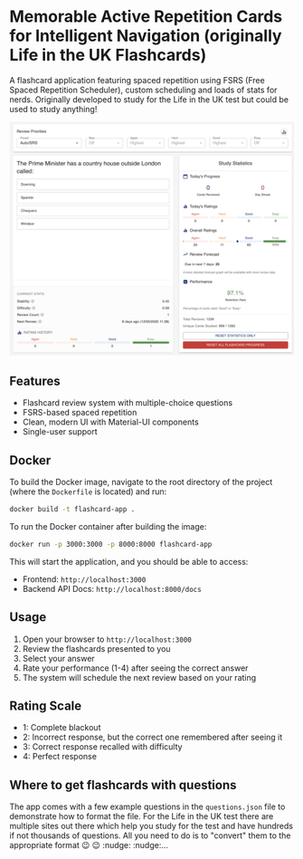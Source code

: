 # Memorable Active Repetition Cards for Intelligent Navigation (originally Life in the UK Flashcards)

A flashcard application featuring spaced repetition using FSRS (Free Spaced Repetition Scheduler), custom scheduling and loads of stats for nerds. Originally developed to study for the Life in the UK test but could be used to study anything!  

![Application Screenshot](app_screenshot.png "The Application In Action")

## Features

- Flashcard review system with multiple-choice questions
- FSRS-based spaced repetition
- Clean, modern UI with Material-UI components
- Single-user support

## Docker

To build the Docker image, navigate to the root directory of the project (where the `Dockerfile` is located) and run:

```bash
docker build -t flashcard-app .
```

To run the Docker container after building the image:

```bash
docker run -p 3000:3000 -p 8000:8000 flashcard-app
```

This will start the application, and you should be able to access:
- Frontend: `http://localhost:3000`
- Backend API Docs: `http://localhost:8000/docs`

## Usage

1. Open your browser to `http://localhost:3000`
2. Review the flashcards presented to you
3. Select your answer
4. Rate your performance (1-4) after seeing the correct answer
5. The system will schedule the next review based on your rating

## Rating Scale

- 1: Complete blackout
- 2: Incorrect response, but the correct one remembered after seeing it
- 3: Correct response recalled with difficulty
- 4: Perfect response

## Where to get flashcards with questions

The app comes with a few example questions in the `questions.json` file to demonstrate how to format the file. For the Life in the UK test there are multiple sites out there which help you study for the test and have hundreds if not thousands of questions. All you need to do is to "convert" them to the appropriate format :wink: :wink: :nudge: :nudge:...